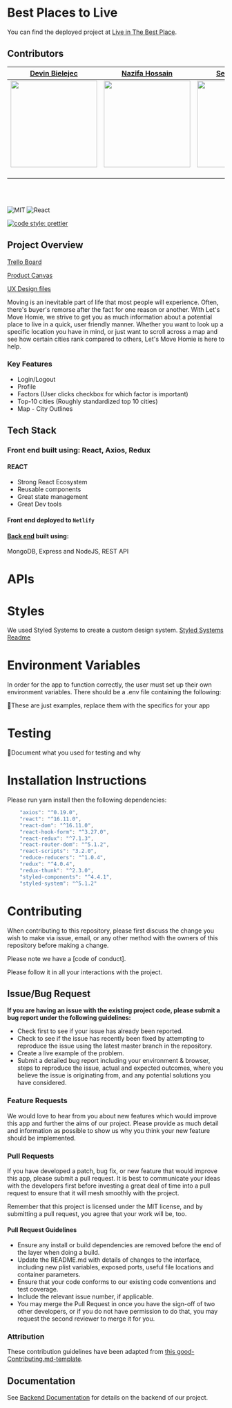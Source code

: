 # Best Places to Live

You can find the deployed project at [Live in The Best Place](https://www.liveinthebestplace.com/).

## Contributors

|                                             [Devin Bielejec](https://github.com/Devin-Bielejec)                                             |                                                [Nazifa Hossain](https://github.com/ampers-and)                                                |                                                [Seth Lachman](https://github.com/stlachman)                                                 |                                                [Chris Pupo](https://github.com/ChrisPupo22)                                                 |
| :-----------------------------------------------------------------------------------------------------------------------------------------: | :-------------------------------------------------------------------------------------------------------------------------------------------: | :-----------------------------------------------------------------------------------------------------------------------------------------: | :-----------------------------------------------------------------------------------------------------------------------------------------: |
| [<img src="https://www.dalesjewelers.com/wp-content/uploads/2018/10/placeholder-silhouette-male.png" width = "200" />](https://github.com/) | [<img src="https://www.dalesjewelers.com/wp-content/uploads/2018/10/placeholder-silhouette-female.png" width = "200" />](https://github.com/) | [<img src="https://www.dalesjewelers.com/wp-content/uploads/2018/10/placeholder-silhouette-male.png" width = "200" />](https://github.com/) | [<img src="https://www.dalesjewelers.com/wp-content/uploads/2018/10/placeholder-silhouette-male.png" width = "200" />](https://github.com/) | [<img src="https://github.com/favicon.ico" width="15"> ](https://github.com/) | [<img src="https://github.com/favicon.ico" width="15"> ](https://github.com/honda0306) | [<img src="https://github.com/favicon.ico" width="15"> ](https://github.com/Mister-Corn) | [<img src="https://github.com/favicon.ico" width="15"> ](https://github.com/NandoTheessen) | [<img src="https://github.com/favicon.ico" width="15"> ](https://github.com/wvandolah) |
|                [ <img src="https://static.licdn.com/sc/h/al2o9zrvru7aqj8e1x2rzsrca" width="15"> ](https://www.linkedin.com/)                |                 [ <img src="https://static.licdn.com/sc/h/al2o9zrvru7aqj8e1x2rzsrca" width="15"> ](https://www.linkedin.com/)                 |                [ <img src="https://static.licdn.com/sc/h/al2o9zrvru7aqj8e1x2rzsrca" width="15"> ](https://www.linkedin.com/)                |                [ <img src="https://static.licdn.com/sc/h/al2o9zrvru7aqj8e1x2rzsrca" width="15"> ](https://www.linkedin.com/)                | [ <img src="https://static.licdn.com/sc/h/al2o9zrvru7aqj8e1x2rzsrca" width="15"> ](https://www.linkedin.com/) |

<br>
<br>

![MIT](https://img.shields.io/packagist/l/doctrine/orm.svg)
![React](https://img.shields.io/badge/react-v16.7.0--alpha.2-blue.svg)

[![code style: prettier](https://img.shields.io/badge/code_style-prettier-ff69b4.svg?style=flat-square)](https://github.com/prettier/prettier)

## Project Overview

[Trello Board](https://trello.com/b/Ff6i9yiF/best-places-to-live)

[Product Canvas](https://www.notion.so/Best-Places-to-Live-57d6b61b6248443484edaf4d8e0e9092)

[UX Design files](https://www.figma.com/file/1qnSbpXmic6GoI90zjZyt9/Labs18_Best-Places-to-Live%2C-Ryan-Lee%2C-Martin-Campbell?node-id=219%3A2)

Moving is an inevitable part of life that most people will experience. Often, there's buyer's remorse after the fact for one reason or another. With Let's Move Homie, we strive to get you as much information about a potential place to live in a quick, user friendly manner. Whether you want to look up a specific location you have in mind, or just want to scroll across a map and see how certain cities rank compared to others, Let's Move Homie is here to help.

### Key Features

- Login/Logout
- Profile
- Factors (User clicks checkbox for which factor is important)
- Top-10 cities (Roughly standardized top 10 cities)
- Map - City Outlines

## Tech Stack

### Front end built using: React, Axios, Redux

#### REACT

- Strong React Ecosystem
- Reusable components
- Great state management
- Great Dev tools

#### Front end deployed to `Netlify`

#### [Back end](https://github.com/Lambda-School-Labs/best-places-to-live-be/backend/blob/master/README.md) built using:

MongoDB, Express and NodeJS, REST API

# APIs

# Styles

We used Styled Systems to create a custom design system.
[Styled Systems Readme](../src/styles/README.md)

# Environment Variables

In order for the app to function correctly, the user must set up their own environment variables. There should be a .env file containing the following:

🚫These are just examples, replace them with the specifics for your app

# Testing

🚫Document what you used for testing and why

# Installation Instructions

Please run yarn install then the following dependencies:

```js
    "axios": "^0.19.0",
    "react": "^16.11.0",
    "react-dom": "^16.11.0",
    "react-hook-form": "^3.27.0",
    "react-redux": "^7.1.3",
    "react-router-dom": "^5.1.2",
    "react-scripts": "3.2.0",
    "reduce-reducers": "^1.0.4",
    "redux": "^4.0.4",
    "redux-thunk": "^2.3.0",
    "styled-components": "^4.4.1",
    "styled-system": "^5.1.2"
```

# Contributing

When contributing to this repository, please first discuss the change you wish to make via issue, email, or any other method with the owners of this repository before making a change.

Please note we have a [code of conduct].

Please follow it in all your interactions with the project.

## Issue/Bug Request

**If you are having an issue with the existing project code, please submit a bug report under the following guidelines:**

- Check first to see if your issue has already been reported.
- Check to see if the issue has recently been fixed by attempting to reproduce the issue using the latest master branch in the repository.
- Create a live example of the problem.
- Submit a detailed bug report including your environment & browser, steps to reproduce the issue, actual and expected outcomes, where you believe the issue is originating from, and any potential solutions you have considered.

### Feature Requests

We would love to hear from you about new features which would improve this app and further the aims of our project. Please provide as much detail and information as possible to show us why you think your new feature should be implemented.

### Pull Requests

If you have developed a patch, bug fix, or new feature that would improve this app, please submit a pull request. It is best to communicate your ideas with the developers first before investing a great deal of time into a pull request to ensure that it will mesh smoothly with the project.

Remember that this project is licensed under the MIT license, and by submitting a pull request, you agree that your work will be, too.

#### Pull Request Guidelines

- Ensure any install or build dependencies are removed before the end of the layer when doing a build.
- Update the README.md with details of changes to the interface, including new plist variables, exposed ports, useful file locations and container parameters.
- Ensure that your code conforms to our existing code conventions and test coverage.
- Include the relevant issue number, if applicable.
- You may merge the Pull Request in once you have the sign-off of two other developers, or if you do not have permission to do that, you may request the second reviewer to merge it for you.

### Attribution

These contribution guidelines have been adapted from [this good-Contributing.md-template](https://gist.github.com/PurpleBooth/b24679402957c63ec426).

## Documentation

See [Backend Documentation](https://github.com/Lambda-School-Labs/best-places-to-live-be/blob/master/README.md) for details on the backend of our project.
